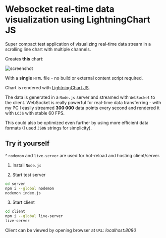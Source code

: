 
# Websocket real-time data visualization using LightningChart JS

Super compact test application of visualizing real-time data stream in a scrolling line chart with multiple channels.

Creates **this** chart:

![screenshot](screenshot.jpg "Chart")

With a **single** `HTML` file - no build or external content script required.

Chart is rendered with [LightningChart JS](https://www.arction.com/lightningchart-js/).

The data is generated in a `Node.js` server and streamed with `WebSocket` to the client. WebSocket is really powerful for real-time data transferring - with my PC I easily streamed **300 000** data points every second and rendered it with `LCJS` with stable 60 FPS.

This could also be optimized even further by using more efficient data formats (I used `JSON` strings for simplicity).



## Try it yourself

^ `nodemon` and `live-server` are used for hot-reload and hosting client/server.

1. Install `Node.js`

2. Start test server

```bash
cd server
npm i --global nodemon
nodemon index.js
```

3. Start client

```bash
cd client
npm i --global live-server
live-server
```
Client can be viewed by opening browser at `URL`: _localhost:8080_

